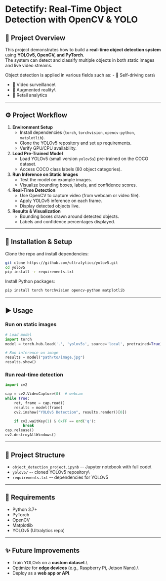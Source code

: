 # Detectify: Real-Time Object Detection with OpenCV & YOLO

## 📌 Project Overview

This project demonstrates how to build a **real-time object detection
system** using **YOLOv5, OpenCV, and PyTorch**.\
The system can detect and classify multiple objects in both static
images and live video streams.

Object detection is applied in various fields such as: - 🚗 Self-driving
cars\
- 🎥 Video surveillance\
- 📱 Augmented reality\
- 🛒 Retail analytics

------------------------------------------------------------------------

## ⚙️ Project Workflow

1.  **Environment Setup**
    -   Install dependencies (`torch`, `torchvision`, `opencv-python`,
        `matplotlib`).
    -   Clone the YOLOv5 repository and set up requirements.
    -   Verify GPU/CPU availability.
2.  **Load Pre-Trained Model**
    -   Load YOLOv5 (small version `yolov5s`) pre-trained on the COCO
        dataset.
    -   Access COCO class labels (80 object categories).
3.  **Run Inference on Static Images**
    -   Test the model on example images.
    -   Visualize bounding boxes, labels, and confidence scores.
4.  **Real-Time Detection**
    -   Use OpenCV to capture video (from webcam or video file).
    -   Apply YOLOv5 inference on each frame.
    -   Display detected objects live.
5.  **Results & Visualization**
    -   Bounding boxes drawn around detected objects.
    -   Labels and confidence percentages displayed.

------------------------------------------------------------------------

## 🚀 Installation & Setup

Clone the repo and install dependencies:

``` bash
git clone https://github.com/ultralytics/yolov5.git
cd yolov5
pip install -r requirements.txt
```

Install Python packages:

``` bash
pip install torch torchvision opencv-python matplotlib
```

------------------------------------------------------------------------

## ▶️ Usage

### Run on static images

``` python
# Load model
import torch
model = torch.hub.load('.', 'yolov5s', source='local', pretrained=True)

# Run inference on image
results = model("path/to/image.jpg")
results.show()
```

### Run real-time detection

``` python
import cv2

cap = cv2.VideoCapture(0)  # webcam
while True:
    ret, frame = cap.read()
    results = model(frame)
    cv2.imshow("YOLOv5 Detection", results.render()[0])

    if cv2.waitKey(1) & 0xFF == ord('q'):
        break
cap.release()
cv2.destroyAllWindows()
```

------------------------------------------------------------------------

## 📂 Project Structure

-   `object_detection_project.ipynb` -- Jupyter notebook with full code\
-   `yolov5/` -- cloned YOLOv5 repository\
-   `requirements.txt` -- dependencies for YOLOv5

------------------------------------------------------------------------

## 🧾 Requirements

-   Python 3.7+
-   PyTorch
-   OpenCV
-   Matplotlib
-   YOLOv5 (Ultralytics repo)

------------------------------------------------------------------------

## ✨ Future Improvements

-   Train YOLOv5 on a **custom dataset**.\
-   Optimize for **edge devices** (e.g., Raspberry Pi, Jetson Nano).\
-   Deploy as a **web app or API**.
